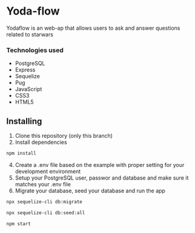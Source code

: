 # Yoda-flow

Yodaflow is an web-ap that allows users to ask and answer questions related to starwars

### Technologies used

* PostgreSQL
* Express
* Sequelize
* Pug
* JavaScript
* CSS3
* HTML5

## Installing
1. Clone this repository (only this branch)
2. Install dependencies
```bash
npm install
```
4. Create a .env file based on the example with proper setting for your development environment
5. Setup your PostgreSQL user, passwor and database and make sure it matches your .env file
6. Migrate your database, seed your database and run the app
```bash
npx sequelize-cli db:migrate
```

```bash
npx sequelize-cli db:seed:all
```

```bash
npm start
```
